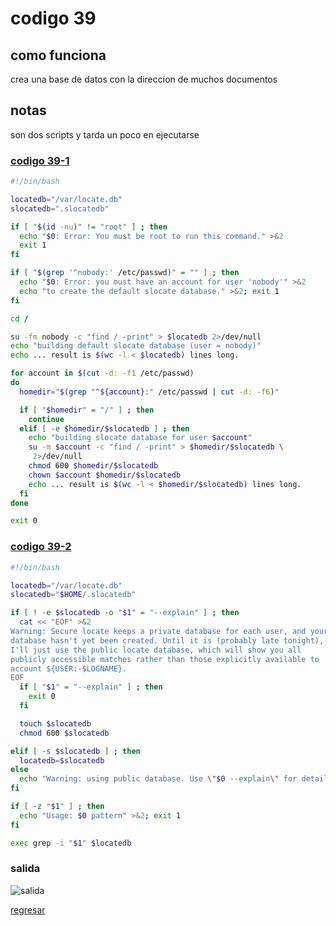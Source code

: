 # codigo 39
## como funciona
crea una base de datos con la direccion de muchos documentos

## notas
son dos scripts y tarda un poco en ejecutarse

### [codigo 39-1](Recipes/39-1mksLocateDB.sh)

```bash
#!/bin/bash

locatedb="/var/locate.db"
slocatedb=".slocatedb"

if [ "$(id -nu)" != "root" ] ; then
  echo "$0: Error: You must be root to run this command." >&2
  exit 1
fi

if [ "$(grep '^nobody:' /etc/passwd)" = "" ] ; then
  echo "$0: Error: you must have an account for user 'nobody'" >&2
  echo "to create the default slocate database." >&2; exit 1
fi

cd /

su -fm nobody -c "find / -print" > $locatedb 2>/dev/null
echo "building default slocate database (user = nobody)"
echo ... result is $(wc -l < $locatedb) lines long.

for account in $(cut -d: -f1 /etc/passwd)
do
  homedir="$(grep "^${account}:" /etc/passwd | cut -d: -f6)"

  if [ "$homedir" = "/" ] ; then
    continue
  elif [ -e $homedir/$slocatedb ] ; then
    echo "building slocate database for user $account"
    su -m $account -c "find / -print" > $homedir/$slocatedb \
     2>/dev/null
    chmod 600 $homedir/$slocatedb
    chown $account $homedir/$slocatedb
    echo ... result is $(wc -l < $homedir/$slocatedb) lines long.
  fi
done

exit 0
```

### [codigo 39-2](Recipes/39-2sLocate.sh)

```bash
#!/bin/bash

locatedb="/var/locate.db"
slocatedb="$HOME/.slocatedb"

if [ ! -e $slocatedb -o "$1" = "--explain" ] ; then
  cat << "EOF" >&2
Warning: Secure locate keeps a private database for each user, and your
database hasn't yet been created. Until it is (probably late tonight),
I'll just use the public locate database, which will show you all
publicly accessible matches rather than those explicitly available to
account ${USER:-$LOGNAME}.
EOF
  if [ "$1" = "--explain" ] ; then
    exit 0
  fi

  touch $slocatedb
  chmod 600 $slocatedb

elif [ -s $slocatedb ] ; then
  locatedb=$slocatedb
else
  echo "Warning: using public database. Use \"$0 --explain\" for details." >&2
fi

if [ -z "$1" ] ; then
  echo "Usage: $0 pattern" >&2; exit 1
fi

exec grep -i "$1" $locatedb
```
### salida 
![salida](Salidas/39.png)

[regresar](README.md)